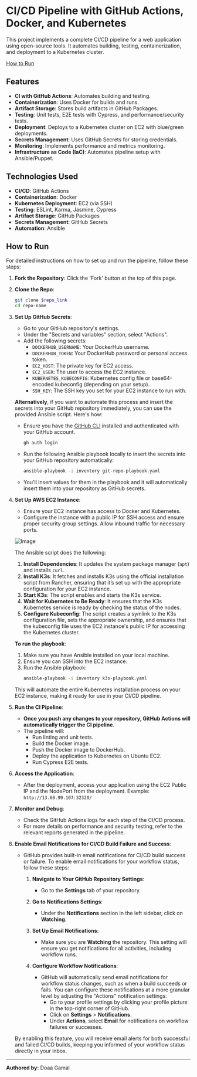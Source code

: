 # CI/CD Pipeline with GitHub Actions, Docker, and Kubernetes

This project implements a complete CI/CD pipeline for a web application using open-source tools. It automates building, testing, containerization, and deployment to a Kubernetes cluster.

[How to Run](#how-to-run-steps)

## Features

- **CI with GitHub Actions**: Automates building and testing.
- **Containerization**: Uses Docker for builds and runs.
- **Artifact Storage**: Stores build artifacts in GitHub Packages.
- **Testing**: Unit tests, E2E tests with Cypress, and performance/security tests.
- **Deployment**: Deploys to a Kubernetes cluster on EC2 with blue/green deployments.
- **Secrets Management**: Uses GitHub Secrets for storing credentials.
- **Monitoring**: Implements performance and metrics monitoring.
- **Infrastructure as Code (IaC)**: Automates pipeline setup with Ansible/Puppet.

## Technologies Used

- **CI/CD**: GitHub Actions
- **Containerization**: Docker
- **Kubernetes Deployment**: EC2 (via SSH)
- **Testing**: ESLint, Karma, Jasmine, Cypress
- **Artifact Storage**: GitHub Packages
- **Secrets Management**: GitHub Secrets
- **Automation**: Ansible

## How to Run

For detailed instructions on how to set up and run the pipeline, follow these steps:

1. **Fork the Repository**: Click the 'Fork' button at the top of this page.
2. **Clone the Repo**: 
   ```bash
   git clone $repo_link
   cd repo-name
3. **Set Up GitHub Secrets**: 
   - Go to your GitHub repository's settings.
   - Under the "Secrets and variables" section, select "Actions".
   - Add the following secrets:
     - `DOCKERHUB_USERNAME`: Your DockerHub username.
     - `DOCKERHUB_TOKEN`: Your DockerHub password or personal access token.
     - `EC2_HOST`: The private key for EC2 access.
     - `EC2_USER`: The user to access the EC2 instance.
     - `KUBERNETES_KUBECONFIG`: Kubernetes config file or base64-encoded kubeconfig (depending on your setup).
     - `SSH_KEY`: The SSH key you set for your EC2 instance to run with.

   **Alternatively**, if you want to automate this process and insert the secrets into your GitHub repository immediately, you can use the provided Ansible script. Here's how:

   - Ensure you have the [GitHub CLI](https://cli.github.com/) installed and authenticated with your GitHub account.
     ```bash
     gh auth login
     ```
   - Run the following Ansible playbook locally to insert the secrets into your GitHub repository automatically:
     ```bash
     ansible-playbook -i inventory git-repo-playbook.yaml 
     ```
   - You'll insert values for them in the playbook and it will automatically insert them into your repository as GitHub secrets.

4. **Set Up AWS EC2 Instance**:
   - Ensure your EC2 instance has access to Docker and Kubernetes.
   - Configure the instance with a public IP for SSH access and ensure proper security group settings. Allow inbound traffic for necessary ports.

   ![Image](https://github.com/user-attachments/assets/c13b5566-a7ea-4dd2-aece-ab6cd452fb1b)

   The Ansible script does the following:
   1. **Install Dependencies**: It updates the system package manager (`apt`) and installs `curl`.
   2. **Install K3s**: It fetches and installs K3s using the official installation script from Rancher, ensuring that it’s set up with the appropriate configuration for your EC2 instance.
   3. **Start K3s**: The script enables and starts the K3s service.
   4. **Wait for Kubernetes to Be Ready**: It ensures that the K3s Kubernetes service is ready by checking the status of the nodes.
   5. **Configure Kubeconfig**: The script creates a symlink to the K3s configuration file, sets the appropriate ownership, and ensures that the kubeconfig file uses the EC2 instance's public IP for accessing the Kubernetes cluster.

   **To run the playbook**:
   1. Make sure you have Ansible installed on your local machine.
   2. Ensure you can SSH into the EC2 instance.
   3. Run the Ansible playbook:
      ```bash
      ansible-playbook -i inventory k3s-playbook.yaml
      ```

   This will automate the entire Kubernetes installation process on your EC2 instance, making it ready for use in your CI/CD pipeline.

5. **Run the CI Pipeline**:
   - **Once you push any changes to your repository, GitHub Actions will automatically trigger the CI pipeline**.
   - The pipeline will:
     - Run linting and unit tests.
     - Build the Docker image.
     - Push the Docker image to DockerHub.
     - Deploy the application to Kubernetes on Ubuntu EC2.
     - Run Cypress E2E tests.

6. **Access the Application**:
   - After the deployment, access your application using the EC2 Public IP and the NodePort from the deployment. Example: `http://13.60.99.107:32320/`

7. **Monitor and Debug**:
   - Check the GitHub Actions logs for each step of the CI/CD process.
   - For more details on performance and security testing, refer to the relevant reports generated in the pipeline.

8. **Enable Email Notifications for CI/CD Build Failure and Success**:
   - GitHub provides built-in email notifications for CI/CD build success or failure. To enable email notifications for your workflow status, follow these steps:
   
     1. **Navigate to Your GitHub Repository Settings**:
        - Go to the **Settings** tab of your repository.
   
     2. **Go to Notifications Settings**:
        - Under the **Notifications** section in the left sidebar, click on **Watching**.
   
     3. **Set Up Email Notifications**:
        - Make sure you are **Watching** the repository. This setting will ensure you get notifications for all activities, including workflow runs.
   
     4. **Configure Workflow Notifications**:
        - GitHub will automatically send email notifications for workflow status changes, such as when a build succeeds or fails. You can configure these notifications at a more granular level by adjusting the "Actions" notification settings:
          - Go to your profile settings by clicking your profile picture in the top-right corner of GitHub.
          - Click on **Settings** > **Notifications**.
          - Under **Actions**, select **Email** for notifications on workflow failures or successes.

   By enabling this feature, you will receive email alerts for both successful and failed CI/CD builds, keeping you informed of your workflow status directly in your inbox.

---

**Authored by:** Doaa Gamal
